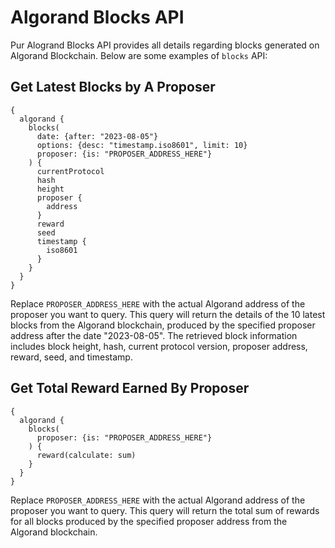 # Algorand Blocks API

Pur Alogrand Blocks API provides all details regarding blocks generated on Algorand Blockchain. Below are some examples of `blocks` API:

## Get Latest Blocks by A Proposer

```
{
  algorand {
    blocks(
      date: {after: "2023-08-05"}
      options: {desc: "timestamp.iso8601", limit: 10}
      proposer: {is: "PROPOSER_ADDRESS_HERE"}
    ) {
      currentProtocol
      hash
      height
      proposer {
        address
      }
      reward
      seed
      timestamp {
        iso8601
      }
    }
  }
}
```

Replace `PROPOSER_ADDRESS_HERE` with the actual Algorand address of the proposer you want to query. This query will return the details of the 10 latest blocks from the Algorand blockchain, produced by the specified proposer address after the date "2023-08-05". The retrieved block information includes block height, hash, current protocol version, proposer address, reward, seed, and timestamp.

## Get Total Reward Earned By Proposer

```
{
  algorand {
    blocks(
      proposer: {is: "PROPOSER_ADDRESS_HERE"}
    ) {
      reward(calculate: sum)
    }
  }
}
```

Replace `PROPOSER_ADDRESS_HERE` with the actual Algorand address of the proposer you want to query. This query will return the total sum of rewards for all blocks produced by the specified proposer address from the Algorand blockchain.